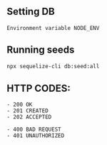 ## Setting DB

```
Environment variable NODE_ENV
```

## Running seeds

```sh
npx sequelize-cli db:seed:all
```

## HTTP CODES:

```
- 200 OK
- 201 CREATED
- 202 ACCEPTED

- 400 BAD REQUEST
- 401 UNAUTHORIZED
```
